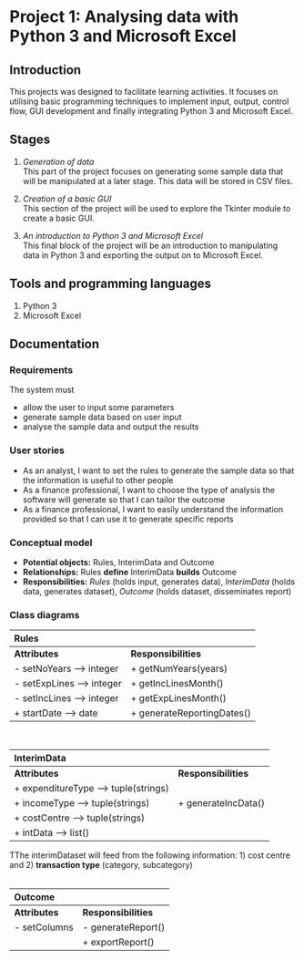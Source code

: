 # Project 1: Analysing data with Python 3 and Microsoft Excel  

## Introduction <br>
This projects was designed to facilitate learning activities. It focuses on utilising basic programming techniques to implement input, output, control flow, GUI development and finally integrating Python 3 and Microsoft Excel.

## Stages <br>
1. *Generation of data*<br>
This part of the project focuses on generating some sample data that will be manipulated at a later stage. This data will be stored in CSV files.

2. *Creation of a basic GUI* <br>
This section of the project will be used to explore the Tkinter module to create a basic GUI.

3. *An introduction to Python 3 and Microsoft Excel* <br>
This final block of the project will be an introduction to manipulating data in Python 3 and exporting the output on to Microsoft Excel.

## Tools and programming languages <br>
1. Python 3
2. Microsoft Excel

## Documentation <br>
### Requirements
The system must
- allow the user to input some parameters
- generate sample data based on user input
- analyse the sample data and output the results

### User stories
- As an analyst, I want to set the rules to generate the sample data so that the information is useful to other people
- As a finance professional, I want to choose the type of analysis the software will generate so that I can tailor the outcome
- As a finance professional, I want to easily understand the information provided so that I can use it to generate specific reports

### Conceptual model
- **Potential objects:** Rules, InterimData and Outcome
- **Relationships:** Rules **define** InterimData **builds** Outcome
- **Responsibilities:** *Rules* (holds input, generates data), *InterimData* (holds data, generates dataset), *Outcome* (holds dataset, disseminates report)

### Class diagrams

|**Rules**                     |                                   |
|:---                          |:---                               |
|**Attributes**                |**Responsibilities**               |
|- setNoYears --> integer      | + getNumYears(years)              |
|- setExpLines --> integer     | + getIncLinesMonth()              |
|- setIncLines --> integer     | + getExpLinesMonth()              |
|+ startDate --> date          | + generateReportingDates()        |

<br>

|**InterimData**                        |                                         |
|:---                                   |:---                                     |
|**Attributes**                         |**Responsibilities**                     |
| + expenditureType --> tuple(strings)  |                                         |
| + incomeType --> tuple(strings)       | + generateIncData()                     |
| + costCentre --> tuple(strings)       |                                         |
| + intData --> list()                  |                                         |
TThe interimDataset will feed from the following information: 1) cost centre and 2) **transaction type** (category, subcategory)<br>
<br>

|**Outcome**                   |                    |
|:---                          |:---                |
|**Attributes**                |**Responsibilities**|
|- setColumns                  |- generateReport()  |
|                              | + exportReport()   |

